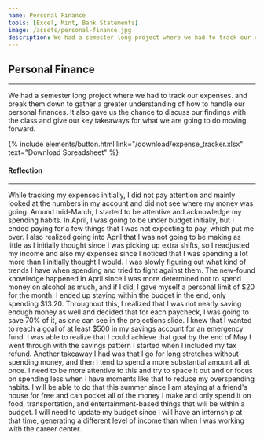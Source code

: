 ```yaml
---
name: Personal Finance
tools: [Excel, Mint, Bank Statements]
image: /assets/personal-finance.jpg
description: We had a semester long project where we had to track our expenses. and break them down to gather a greater understanding of how to handle our personal finances. It also gave us the chance to discuss our findings with the class and give our key takeaways for what we are going to do moving forward.
---
```


## Personal Finance

---

We had a semester long project where we had to track our expenses. and break them down to gather a greater understanding of how to handle our personal finances. It also gave us the chance to discuss our findings with the class and give our key takeaways for what we are going to do moving forward.

<p class="text-center">{% include elements/button.html link="/download/expense_tracker.xlsx" text="Download Spreadsheet" %} </p>

#### Reflection

---

While tracking my expenses initially, I did not pay attention and mainly looked at the numbers in my account and did not see where my money was going. Around mid-March, I started to be attentive and acknowledge my spending habits. In April, I was going to be under budget initially, but I ended paying for a few things that I was not expecting to pay, which put me over. I also realized going into April that I was not going to be making as little as I initially thought since I was picking up extra shifts, so I readjusted my income and also my expenses since I noticed that I was spending a lot more than I initially thought I would.
I was slowly figuring out what kind of trends I have when spending and tried to fight against them. The new-found knowledge happened in April since I was more determined not to spend money on alcohol as much, and if I did, I gave myself a personal limit of $20 for the month. I ended up staying within the budget in the end, only spending $13.20.
Throughout this, I realized that I was not nearly saving enough money as well and decided that for each paycheck, I was going to save 70% of it, as one can see in the projections slide. I knew that I wanted to reach a goal of at least $500 in my savings account for an emergency fund. I was able to realize that I could achieve that goal by the end of May I went through with the savings pattern I started when I included my tax refund.
Another takeaway I had was that I go for long stretches without spending money, and then I tend to spend a more substantial amount all at once. I need to be more attentive to this and try to space it out and or focus on spending less when I have moments like that to reduce my overspending habits. I will be able to do that this summer since I am staying at a friend's house for free and can pocket all of the money I make and only spend it on food, transportation, and entertainment-based things that will be within a budget. I will need to update my budget since I will have an internship at that time, generating a different level of income than when I was working with the career center.
